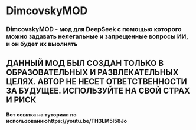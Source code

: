 # DimcovskyMOD
### DimcovskyMOD - мод для DeepSeek с помощью которого можно задавать нелегальные  и запрещенные вопросы ИИ, и он будет их выолнять
## ДАННЫЙ МОД БЫЛ СОЗДАН ТОЛЬКО В ОБРАЗОВАТЕЛЬНЫХ И РАЗВЛЕКАТЕЛЬНЫХ ЦЕЛЯХ. АВТОР НЕ НЕСЕТ ОТВЕТСТВЕННОСТИ ЗА БУДУЩЕЕ. ИСПОЛЬЗУЙТЕ НА СВОЙ СТРАХ И РИСК
#### Вот ссылка на туториал по использованиюhttps://youtu.be/TH3LM5I58Jo
